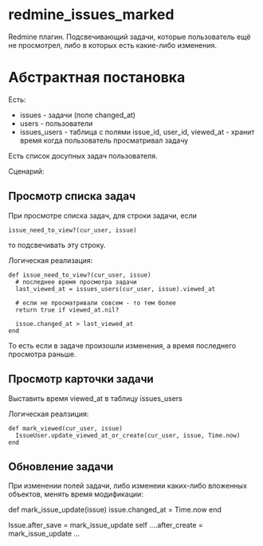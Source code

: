 redmine_issues_marked
=====================

Redmine плагин. Подсвечивающий задачи, которые пользователь ещё не просмотрел,
либо в которых есть какие-либо изменения.


Абстрактная постановка
======================

Есть:

* issues - задачи (поле changed_at)
* users - пользователи
* issues_users - таблица с полями issue_id, user_id, viewed_at - хранит
время когда пользователь просматривал задачу

Есть список досупных задач пользователя.

Сценарий:

Просмотр списка задач
---------------------

При просмотре списка задач, для строки задачи, если 

    issue_need_to_view?(cur_user, issue)

то подсвечивать эту строку.

Логическая реализация:


    def issue_need_to_view?(cur_user, issue)
      # последнее время просмотра задачи
      last_viewed_at = issues_users(cur_user, issue).viewed_at

      # если не просматривали совсем - то тем более
      return true if viewed_at.nil?

      issue.changed_at > last_viewed_at
    end

То есть если в задаче произошли изменения, а время последнего просмотра раньше.


Просмотр карточки задачи
------------------------

Выставить время viewed_at в таблицу issues_users

Логическая реалзиция:

    def mark_viewed(cur_user, issue)
      IssueUser.update_viewed_at_or_create(cur_user, issue, Time.now)
    end


Обновление задачи
-----------------

При изменении полей задачи, либо изменеии каких-либо вложенных объектов,
менять время модификации:


  def mark_issue_update(issue)
    issue.changed_at = Time.now
  end

  Issue.after_save = mark_issue_update self
  ....after_create = mark_issue_update ...


